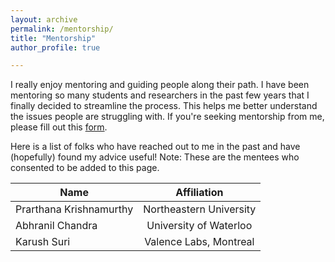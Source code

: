 ```yaml
---
layout: archive
permalink: /mentorship/
title: "Mentorship"
author_profile: true

---
```


I really enjoy mentoring and guiding people along their path. I have been mentoring so many students and researchers in the past few years that I finally decided to streamline the process. This helps me better understand the issues people are struggling with. If you're seeking mentorship from me, please fill out this [form](https://forms.gle/fqkmcJwKiSS6diJj8). 

Here is a list of folks who have reached out to me in the past and have (hopefully) found my advice useful!
Note: These are the mentees who consented to be added to this page.

| Name        | Affiliation            | 
| ------------- |:-------------:| 
| Prarthana Krishnamurthy | Northeastern University  |
| Abhranil Chandra | University of Waterloo | 
| Karush Suri   |   Valence Labs, Montreal |